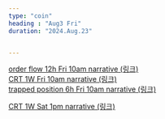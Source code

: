 ```yaml
---
type: "coin"
heading : "Aug3 Fri"
duration: "2024.Aug.23"


---
```

 

[order flow 12h Fri 10am narrative (링크)](/todo/images/order-flow-2024-08-23-10AM.png)   
[CRT 1W Fri 10am narrative (링크)](/todo/images/CRT-2024-08-23-10AM.png)    
[trapped position 6h Fri 10am narrative (링크)](/todo/images/trapped-position-2024-08-23-10AM.png)   


[CRT 1W Sat 1pm narrative (링크)](/todo/images/CRT-2024-08-24-1PM.png)